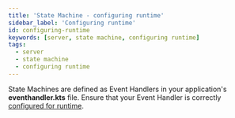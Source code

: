 ```yaml
---
title: 'State Machine - configuring runtime'
sidebar_label: 'Configuring runtime'
id: configuring-runtime
keywords: [server, state machine, configuring runtime]
tags:
  - server
  - state machine
  - configuring runtime
---
```


State Machines are defined as Event Handlers in your application's **eventhandler.kts** file. Ensure that your Event Handler is correctly [configured for runtime](../../../server/event-handler/configuring-runtime/).